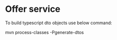 
# Offer service

To build typescript dto objects use below command:

mvn process-classes -Pgenerate-dtos